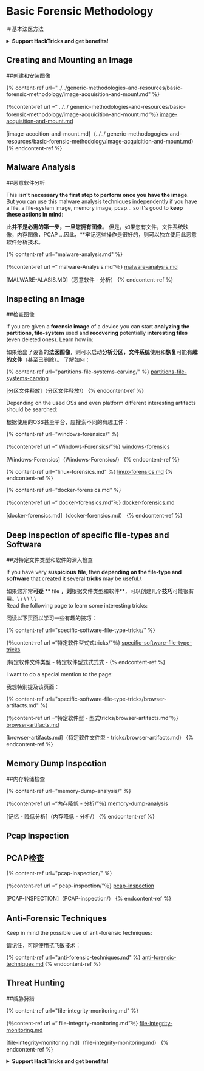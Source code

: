 # Basic Forensic Methodology

＃基本法医方法

<details>

<summary><strong>Support HackTricks and get benefits!</strong></summary>

<summary> <strong>支持hacktricks并获得好处！</strong> </summary>

* Do you work in a **cybersecurity company**? Do you want to see your **company advertised in HackTricks**? or do you want to have access to the **latest version of the PEASS or download HackTricks in PDF**? Check the [**SUBSCRIPTION PLANS**](https://github.com/sponsors/carlospolop)!

*您在**网络安全公司**工作吗？ 您是否想看到您的**公司在hacktricks **中刊登广告？ 还是您想访问**最新版本的豌豆或在pdf **中下载hacktricks？ 检查[**订阅计划**]（https://github.com/sponsors/carlospolop）！
* Discover [**The PEASS Family**](https://opensea.io/collection/the-peass-family), our collection of exclusive [**NFTs**](https://opensea.io/collection/the-peass-family)

*发现[**豌豆家庭**]（https://opensea.io/collection/the-peass-family），我们的独家[** nfts **]（https://opensea.io/collection） /家庭家庭）
* Get the [**official PEASS & HackTricks swag**](https://peass.creator-spring.com)

*获取[**官方豌豆和hacktricks赃物**]（https://peass.creator-spring.com）
* **Join the** [**💬**](https://emojipedia.org/speech-balloon/) [**Discord group**](https://discord.gg/hRep4RUj7f) or the [**telegram group**](https://t.me/peass) or **follow** me on **Twitter** [**🐦**](https://github.com/carlospolop/hacktricks/tree/7af18b62b3bdc423e11444677a6a73d4043511e9/\[https:/emojipedia.org/bird/README.md)[**@carlospolopm**](https://twitter.com/carlospolopm)**.**

** **加入** [**💬**]（https://emojipedia.org/speech-balloon/）[** discord group **]（https://discord.gg/hrep4ruj7f）或[ **电报组**]（https://t.me/peass）或**在** Twitter ** [**🐦**]（https://github.com/carloppolop/hacktrickss on ** twitter **） /ree/7af18b62b3bdc423e114444444677a6a73d4043511e9/ \ [https:/emojipedia.org/bird/bird/readme.md）eardme.md）eghterme.md）eghterme.md）eghterme.md）eghtemplopmbyth
* **Share your hacking tricks by submitting PRs to the** [**hacktricks github repo**](https://github.com/carlospolop/hacktricks)**.**

***通过将PRS提交给** [** hacktricks github repo **]（https://github.com/carloppolop/hacktricks）**。

</details>

## Creating and Mounting an Image

##创建和安装图像

{% content-ref url="../../generic-methodologies-and-resources/basic-forensic-methodology/image-acquisition-and-mount.md" %}

{％content-ref url =“ ../../ generic-methodologies-and-resources/basic-forensic-methodology/image-acquicition-and-mount.md”％}
[image-acquisition-and-mount.md](../../generic-methodologies-and-resources/basic-forensic-methodology/image-acquisition-and-mount.md)

[image-acocition-and-mount.md]（../../ generic-methodogogies-and-resources/basic-forensic-methodology/image-acquicition-and-mount.md）
{% endcontent-ref %}

## Malware Analysis

##恶意软件分析

This **isn't necessary the first step to perform once you have the image**. But you can use this malware analysis techniques independently if you have a file, a file-system image, memory image, pcap... so it's good to **keep these actions in mind**:

此**并不是必需的第一步，一旦您拥有图像**。 但是，如果您有文件，文件系统映像，内存图像，PCAP ...因此，**牢记这些操作是很好的，则可以独立使用此恶意软件分析技术。

{% content-ref url="malware-analysis.md" %}

{％content-ref url =“ malware-Analysis.md”％}
[malware-analysis.md](malware-analysis.md)

[MALWARE-ALASIS.MD]（恶意软件 - 分析）
{% endcontent-ref %}

## Inspecting an Image

##检查图像

if you are given a **forensic image** of a device you can start **analyzing the partitions, file-system** used and **recovering** potentially **interesting files** (even deleted ones). Learn how in:

如果给出了设备的**法医图像**，则可以启动**分析分区，文件系统**使用和**恢复**可能**有趣的文件**（甚至已删除）。 了解如何：

{% content-ref url="partitions-file-systems-carving/" %}
[partitions-file-systems-carving](partitions-file-systems-carving/)

[分区文件释放]（分区文件释放/）
{% endcontent-ref %}

Depending on the used OSs and even platform different interesting artifacts should be searched:

根据使用的OSS甚至平台，应搜索不同的有趣工件：

{% content-ref url="windows-forensics/" %}

{％content-ref url =“ Windows-Forensics/”％}
[windows-forensics](windows-forensics/)

[Windows-Forensics]（Windows-Forensics/）
{% endcontent-ref %}

{% content-ref url="linux-forensics.md" %}
[linux-forensics.md](linux-forensics.md)
{% endcontent-ref %}

{% content-ref url="docker-forensics.md" %}

{％content-ref url =“ docker-forensics.md”％}
[docker-forensics.md](docker-forensics.md)

[docker-forensics.md]（docker-forensics.md）
{% endcontent-ref %}

## Deep inspection of specific file-types and Software

##对特定文件类型和软件的深入检查

If you have very **suspicious** **file**, then **depending on the file-type and software** that created it several **tricks** may be useful.\

如果您非常**可疑** ** file **，则**根据文件类型和软件**，可以创建几个**技巧**可能很有用。\ \ \ \ \ \ \
Read the following page to learn some interesting tricks:

阅读以下页面以学习一些有趣的技巧：

{% content-ref url="specific-software-file-type-tricks/" %}

{％content-ref url =“特定软件型式式tricks/“％}
[specific-software-file-type-tricks](specific-software-file-type-tricks/)

[特定软件文件类型 - 特定软件型式式式式 - 
{% endcontent-ref %}

I want to do a special mention to the page:

我想特别提及该页面：

{% content-ref url="specific-software-file-type-tricks/browser-artifacts.md" %}

{％content-ref url =“特定软件型 - 型式tricks/browser-artifacts.md”％}
[browser-artifacts.md](specific-software-file-type-tricks/browser-artifacts.md)

[browser-artifacts.md]（特定软件文件型 -  tricks/browser-artifacts.md）
{% endcontent-ref %}

## Memory Dump Inspection

##内存转储检查

{% content-ref url="memory-dump-analysis/" %}

{％content-ref url =“内存降低 - 分析/”％}
[memory-dump-analysis](memory-dump-analysis/)

[记忆 - 降低分析]（内存降低 - 分析/）
{% endcontent-ref %}

## Pcap Inspection

## PCAP检查

{% content-ref url="pcap-inspection/" %}

{％content-ref url =“ pcap-inspection/”％}
[pcap-inspection](pcap-inspection/)

[PCAP-INSPECTION]（PCAP-inspection/）
{% endcontent-ref %}

## **Anti-Forensic Techniques**

Keep in mind the possible use of anti-forensic techniques:

请记住，可能使用抗飞敏技术：

{% content-ref url="anti-forensic-techniques.md" %}
[anti-forensic-techniques.md](anti-forensic-techniques.md)
{% endcontent-ref %}

## Threat Hunting

##威胁狩猎

{% content-ref url="file-integrity-monitoring.md" %}

{％content-ref url =“ file-integrity-monitoring.md”％}
[file-integrity-monitoring.md](file-integrity-monitoring.md)

[file-integrity-monitoring.md]（file-integrity-monitoring.md）
{% endcontent-ref %}

<details>

<summary><strong>Support HackTricks and get benefits!</strong></summary>

<summary> <strong>支持hacktricks并获得好处！</strong> </summary>

* Do you work in a **cybersecurity company**? Do you want to see your **company advertised in HackTricks**? or do you want to have access to the **latest version of the PEASS or download HackTricks in PDF**? Check the [**SUBSCRIPTION PLANS**](https://github.com/sponsors/carlospolop)!

*您在**网络安全公司**工作吗？ 您是否想看到您的**公司在hacktricks **中刊登广告？ 还是您想访问**最新版本的豌豆或在pdf **中下载hacktricks？ 检查[**订阅计划**]（https://github.com/sponsors/carlospolop）！
* Discover [**The PEASS Family**](https://opensea.io/collection/the-peass-family), our collection of exclusive [**NFTs**](https://opensea.io/collection/the-peass-family)

*发现[**豌豆家庭**]（https://opensea.io/collection/the-peass-family），我们的独家[** nfts **]（https://opensea.io/collection） /家庭家庭）
* Get the [**official PEASS & HackTricks swag**](https://peass.creator-spring.com)

*获取[**官方豌豆和hacktricks赃物**]（https://peass.creator-spring.com）
* **Join the** [**💬**](https://emojipedia.org/speech-balloon/) [**Discord group**](https://discord.gg/hRep4RUj7f) or the [**telegram group**](https://t.me/peass) or **follow** me on **Twitter** [**🐦**](https://github.com/carlospolop/hacktricks/tree/7af18b62b3bdc423e11444677a6a73d4043511e9/\[https:/emojipedia.org/bird/README.md)[**@carlospolopm**](https://twitter.com/carlospolopm)**.**

** **加入** [**💬**]（https://emojipedia.org/speech-balloon/）[** discord group **]（https://discord.gg/hrep4ruj7f）或[ **电报组**]（https://t.me/peass）或**在** Twitter ** [**🐦**]（https://github.com/carloppolop/hacktrickss on ** twitter **） /ree/7af18b62b3bdc423e114444444677a6a73d4043511e9/ \ [https:/emojipedia.org/bird/bird/readme.md）eardme.md）eghterme.md）eghterme.md）eghterme.md）eghtemplopmbyth
* **Share your hacking tricks by submitting PRs to the** [**hacktricks github repo**](https://github.com/carlospolop/hacktricks)**.**

***通过将PRS提交给** [** hacktricks github repo **]（https://github.com/carloppolop/hacktricks）**。

</details>
